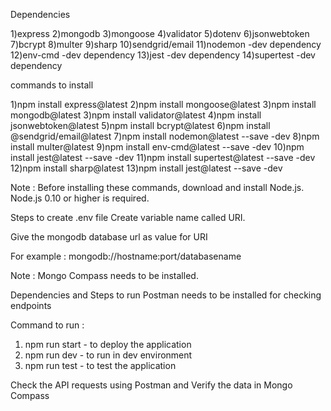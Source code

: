 Dependencies

1)express
2)mongodb
3)mongoose
4)validator
5)dotenv
6)jsonwebtoken
7)bcrypt
8)multer
9)sharp
10)sendgrid/email
11)nodemon -dev dependency
12)env-cmd -dev dependency
13)jest -dev dependency
14)supertest -dev dependency

commands to install

1)npm install express@latest
2)npm install mongoose@latest
3)npm install mongodb@latest
3)npm install validator@latest
4)npm install jsonwebtoken@latest
5)npm install bcrypt@latest
6)npm install @sendgrid/email@latest
7)npm install nodemon@latest --save -dev
8)npm install multer@latest
9)npm install env-cmd@latest --save -dev
10)npm install jest@latest --save -dev
11)npm install supertest@latest --save -dev
12)npm install sharp@latest
13)npm install jest@latest --save -dev

Note : Before installing these commands, download and install Node.js. Node.js 0.10 or higher is required.

Steps to create .env file
Create variable name called URI.

Give the mongodb database url as value for URI

For example : mongodb://hostname:port/databasename

Note : Mongo Compass needs to be installed.

Dependencies and Steps to run
Postman needs to be installed for checking endpoints

Command to run : 
1) npm run start - to deploy the application
2) npm run dev - to run in dev environment
3) npm run test - to test the application

Check the API requests using Postman and Verify the data in Mongo Compass


